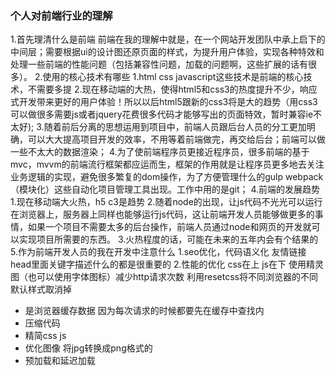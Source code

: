### 个人对前端行业的理解
1.首先理清什么是前端
    前端在我的理解中就是，在一个网站开发团队中承上启下的中间层；需要根据ui的设计图还原页面的样式，为提升用户体验，实现各种特效和处理一些前端的性能问题（包括兼容性问题，加载的问题啊，这些扩展的话有很多）。
2.使用的核心技术有哪些
    1.html css javascript这些技术是前端的核心技术，不需要多提
    2.现在移动端的大热，使得html5和css3的热度提升不少，响应式开发带来更好的用户体验！所以以后html5跟新的css3将是大的趋势（用css3可以做很多需要js或者jquery花费很多代码才能够写出的页面特效，暂时兼容ie不太好);
    3.随着前后分离的思想运用到项目中，前端人员跟后台人员的分工更加明确，可以大大提高项目开发的效率，不用等着前端做完，再交给后台；前端可以做一些不太大的数据渲染；
    4.为了使前端程序员更接近程序员，很多前端的基于mvc，mvvm的前端流行框架都应运而生，框架的作用就是让程序员更多地去关注业务逻辑的实现，避免很多繁复的dom操作，为了方便管理什么的gulp  webpack（模块化）这些自动化项目管理工具出现。工作中用的是git；
4.前端的发展趋势
    1.现在移动端大火热，h5 c3是趋势
    2.随着node的出现，让js代码不光光可以运行在浏览器上，服务器上同样也能够运行js代码，这让前端开发人员能够做更多的事情，如果一个项目不需要太多的后台操作，前端人员通过node和网页的开发就可以实现项目所需要的东西。
    3.火热程度的话，可能在未来的五年内会有个结果的
5.作为前端开发人员的我在开发中注意什么
1.seo优化，代码语义化  友情链接   head里面关键字描述什么的都是很重要的
2.性能的优化  css在上  js在下   使用精灵图（也可以使用字体图标）减少http请求次数   利用resetcss将不同浏览器的不同默认样式取消掉
- 是浏览器缓存数据  因为每次请求的时候都要先在缓存中查找内
- 压缩代码
- 精简css  js
- 优化图像  将jpg转换成png格式的
- 预加载和延迟加载
